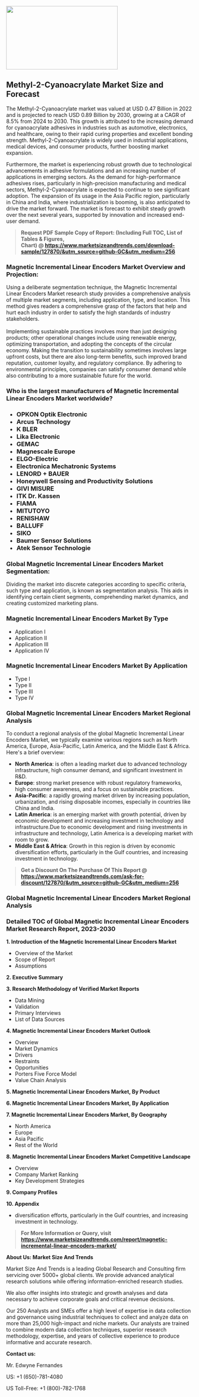 <p><img class="alignnone size-medium wp-image-20088" src="https://ffe5etoiles.com/wp-content/uploads/2024/12/MST1-300x171.png" alt="" width="300" height="171" /></p><h2>Methyl-2-Cyanoacrylate Market Size and Forecast</h2><p>The Methyl-2-Cyanoacrylate market was valued at USD 0.47 Billion in 2022 and is projected to reach USD 0.89 Billion by 2030, growing at a CAGR of 8.5% from 2024 to 2030. This growth is attributed to the increasing demand for cyanoacrylate adhesives in industries such as automotive, electronics, and healthcare, owing to their rapid curing properties and excellent bonding strength. Methyl-2-Cyanoacrylate is widely used in industrial applications, medical devices, and consumer products, further boosting market expansion.</p><p>Furthermore, the market is experiencing robust growth due to technological advancements in adhesive formulations and an increasing number of applications in emerging sectors. As the demand for high-performance adhesives rises, particularly in high-precision manufacturing and medical sectors, Methyl-2-Cyanoacrylate is expected to continue to see significant adoption. The expansion of its usage in the Asia Pacific region, particularly in China and India, where industrialization is booming, is also anticipated to drive the market forward. The market is forecast to exhibit steady growth over the next several years, supported by innovation and increased end-user demand.</p></p><blockquote id="" class=""><strong>Request PDF Sample Copy of Report: (Including Full TOC, List of Tables &amp; Figures, Chart)&nbsp;@&nbsp;<strong><a href="https://www.marketsizeandtrends.com/download-sample/127870/&utm_source=github-GC&utm_medium=256" target="_blank">https://www.marketsizeandtrends.com/download-sample/127870/&utm_source=github-GC&utm_medium=256</a></strong></strong></blockquote><h3 id="" class="">Magnetic Incremental Linear Encoders Market&nbsp;Overview and Projection:</h3><p id="" class="">Using a deliberate segmentation technique, the Magnetic Incremental Linear Encoders Market research study provides a comprehensive analysis of multiple market segments, including application, type, and location. This method gives readers a comprehensive grasp of the factors that help and hurt each industry in order to satisfy the high standards of industry stakeholders. <br /> <br />Implementing sustainable practices involves more than just designing products; other operational changes include using renewable energy, optimizing transportation, and adopting the concepts of the circular economy. Making the transition to sustainability sometimes involves large upfront costs, but there are also long-term benefits, such improved brand reputation, customer loyalty, and regulatory compliance. By adhering to environmental principles, companies can satisfy consumer demand while also contributing to a more sustainable future for the world.</p><h3 id="" class="">Who is the largest manufacturers of&nbsp;Magnetic Incremental Linear Encoders Market worldwide?</h3><h3 class=""><p><ul><li>OPKON Optik Electronic </li><li> Arcus Technology </li><li> K BLER </li><li> Lika Electronic </li><li> GEMAC </li><li> Magnescale Europe </li><li> ELGO-Electric </li><li> Electronica Mechatronic Systems </li><li> LENORD + BAUER </li><li> Honeywell Sensing and Productivity Solutions </li><li> GIVI MISURE </li><li> ITK Dr. Kassen </li><li> FIAMA </li><li> MITUTOYO </li><li> RENISHAW </li><li> BALLUFF </li><li> SIKO </li><li> Baumer Sensor Solutions </li><li> Atek Sensor Technologie</li></ul></p></h3><h3 id="" class="">Global&nbsp;Magnetic Incremental Linear Encoders Market Segmentation:</h3><p id="" class="">Dividing the market into discrete categories according to specific criteria, such type and application, is known as segmentation analysis. This aids in identifying certain client segments, comprehending market dynamics, and creating customized marketing plans.</p><h3 id="" class="">Magnetic Incremental Linear Encoders Market&nbsp;By Type</h3><p><p><ul><li>Application I</li><li> Application II</li><li> Application III</li><li> Application IV</p></li></ul></p></p><h3 id="" class="">Magnetic Incremental Linear Encoders Market&nbsp;By Application</h3><p class=""><p><ul><li>Type I</li><li> Type II</li><li> Type III</li><li> Type IV</li></ul></p></p><h3 id="" class="">Global Magnetic Incremental Linear Encoders Market Regional Analysis</h3><p id="" class="">To conduct a regional analysis of the global Magnetic Incremental Linear Encoders Market, we typically examine various regions such as North America, Europe, Asia-Pacific, Latin America, and the Middle East &amp; Africa. Here's a brief overview:</p><ul><li><strong>North America</strong>: is often a leading market due to advanced technology infrastructure, high consumer demand, and significant investment in R&amp;D.</li><li><strong>Europe</strong>: strong market presence with robust regulatory frameworks, high consumer awareness, and a focus on sustainable practices.</li><li><strong>Asia-Pacific</strong>: a rapidly growing market driven by increasing population, urbanization, and rising disposable incomes, especially in countries like China and India.</li><li><strong>Latin America</strong>: is an emerging market with growth potential, driven by economic development and increasing investment in technology and infrastructure.Due to economic development and rising investments in infrastructure and technology, Latin America is a developing market with room to grow.</li><li><strong>Middle East &amp; Africa</strong>: Growth in this region is driven by economic diversification efforts, particularly in the Gulf countries, and increasing investment in technology.</li></ul><blockquote id="" class=""><strong>Get a Discount On The Purchase Of This Report @ <strong><a href="https://www.marketsizeandtrends.com/ask-for-discount/127870/&utm_source=github-GC&utm_medium=256" target="_blank">https://www.marketsizeandtrends.com/ask-for-discount/127870/&utm_source=github-GC&utm_medium=256</a></strong></strong></blockquote><h3 id="" class="">Global Magnetic Incremental Linear Encoders Market Regional Analysis</h3><h3 id="" class="">Detailed TOC of Global Magnetic Incremental Linear Encoders Market Research Report, 2023-2030</h3><p id="" class=""><strong>1. Introduction of the Magnetic Incremental Linear Encoders Market</strong></p><ul><li>Overview of the Market</li><li>Scope of Report</li><li>Assumptions</li></ul><p id="" class=""><strong>2. Executive Summary</strong></p><p id="" class=""><strong>3. Research Methodology of Verified Market Reports</strong></p><ul><li>Data Mining</li><li>Validation</li><li>Primary Interviews</li><li>List of Data Sources</li></ul><p id="" class=""><strong>4. Magnetic Incremental Linear Encoders Market Outlook</strong></p><ul><li>Overview</li><li>Market Dynamics</li><li>Drivers</li><li>Restraints</li><li>Opportunities</li><li>Porters Five Force Model</li><li>Value Chain Analysis</li></ul><p id="" class=""><strong>5. Magnetic Incremental Linear Encoders Market, By Product</strong></p><p id="" class=""><strong>6. Magnetic Incremental Linear Encoders Market, By Application</strong></p><p id="" class=""><strong>7. Magnetic Incremental Linear Encoders Market, By Geography</strong></p><ul><li>North America</li><li>Europe</li><li>Asia Pacific</li><li>Rest of the World</li></ul><p id="" class=""><strong>8. Magnetic Incremental Linear Encoders Market Competitive Landscape</strong></p><ul><li>Overview</li><li>Company Market Ranking</li><li>Key Development Strategies</li></ul><p id="" class=""><strong>9. Company Profiles</strong></p><p id="" class=""><strong>10. Appendix</strong></p><ul><li>diversification efforts, particularly in the Gulf countries, and increasing investment in technology.</li></ul><blockquote id="" class=""><strong>For More Information or Query, visit <strong><strong><a href="https://www.marketsizeandtrends.com/report/magnetic-incremental-linear-encoders-market/" target="_blank">https://www.marketsizeandtrends.com/report/magnetic-incremental-linear-encoders-market/</a></strong></strong></strong></blockquote><p id="" class=""><strong>About Us: Market Size And Trends</strong></p><p id="" class="">Market Size And Trends is a leading Global Research and Consulting firm servicing over 5000+ global clients. We provide advanced analytical research solutions while offering information-enriched research studies.</p><p id="" class="">We also offer insights into strategic and growth analyses and data necessary to achieve corporate goals and critical revenue decisions.</p><p id="" class="">Our 250 Analysts and SMEs offer a high level of expertise in data collection and governance using industrial techniques to collect and analyze data on more than 25,000 high-impact and niche markets. Our analysts are trained to combine modern data collection techniques, superior research methodology, expertise, and years of collective experience to produce informative and accurate research.</p><p id="" class=""><strong>Contact us:</strong></p><p id="" class="">Mr. Edwyne Fernandes</p><p id="" class="">US: +1 (650)-781-4080</p><p id="" class="">US Toll-Free: +1 (800)-782-1768</p>
